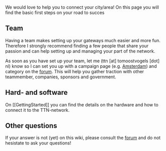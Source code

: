 We would love to help you to connect your city/area! On this page you will find the basic first steps on your road to succes

## Team
Having a team makes setting up your gateways much easier and more fun. Therefore I strongly recommend finding a few people that share your passion and can help setting up and managing your part of the network. 

As soon as you have set up your team, let me (ttn [at] tomoostvogels [dot] nl) know so I can set you up with a campaign page (e.g. [Amsterdam](http://thethingsnetwork.org/c/amsterdam)) and category on the [forum](http://forum.thethingsnetwork.org). This will help you gather traction with other teammember, companies, sponsors and government. 

## Hard- and software
On [[GettingStarted]] you can find the details on the hardware and how to connect it to the TTN-network. 

## Other questions
If your answer is not (yet) on this wiki, please consult the [forum](http://forum.thethingsnetwork.org) and do not hesistate to ask your questions!

